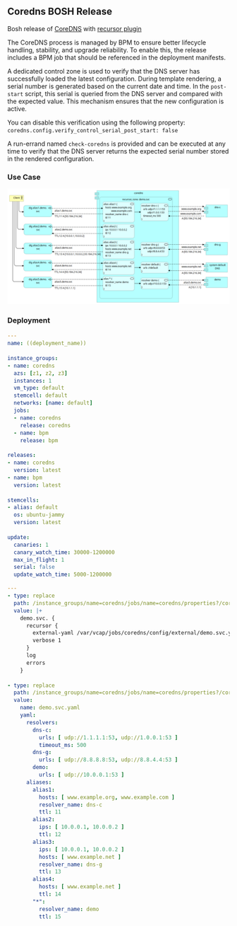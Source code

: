 ## Coredns BOSH Release

Bosh release of [CoreDNS](https://coredns.io/) with [recursor plugin](https://github.com/kinjelom/coredns-recursor)

The CoreDNS process is managed by BPM to ensure better lifecycle handling, stability, and upgrade reliability. 
To enable this, the release includes a BPM job that should be referenced in the deployment manifests.

A dedicated control zone is used to verify that the DNS server has successfully loaded the latest configuration.
During template rendering, a serial number is generated based on the current date and time. 
In the `post-start` script, this serial is queried from the DNS server and compared with the expected value. 
This mechanism ensures that the new configuration is active.

You can disable this verification using the following property: `coredns.config.verify_control_serial_post_start: false`

A run-errand named `check-coredns` is provided and can be executed at any time to verify 
that the DNS server returns the expected serial number stored in the rendered configuration. 

### Use Case

![](docs/flow.png)

### Deployment
```yaml
---
name: ((deployment_name))

instance_groups:
- name: coredns
  azs: [z1, z2, z3]
  instances: 1
  vm_type: default
  stemcell: default
  networks: [name: default]
  jobs:
  - name: coredns
    release: coredns
  - name: bpm
    release: bpm

releases:
- name: coredns
  version: latest
- name: bpm
  version: latest

stemcells:
- alias: default
  os: ubuntu-jammy
  version: latest

update:
  canaries: 1
  canary_watch_time: 30000-1200000
  max_in_flight: 1
  serial: false
  update_watch_time: 5000-1200000

```

```yaml
---
- type: replace
  path: /instance_groups/name=coredns/jobs/name=coredns/properties?/coredns?/config?/main?/blocks?/-
  value: |+
    demo.svc. {
      recursor {
        external-yaml /var/vcap/jobs/coredns/config/external/demo.svc.yaml
        verbose 1
      }
      log
      errors
    }

- type: replace
  path: /instance_groups/name=coredns/jobs/name=coredns/properties?/coredns?/config?/external?/files?/-
  value:
    name: demo.svc.yaml
    yaml:
      resolvers:
        dns-c:
          urls: [ udp://1.1.1.1:53, udp://1.0.0.1:53 ]
          timeout_ms: 500
        dns-g:
          urls: [ udp://8.8.8.8:53, udp://8.8.4.4:53 ]
        demo:
          urls: [ udp://10.0.0.1:53 ]
      aliases:
        alias1:
          hosts: [ www.example.org, www.example.com ]
          resolver_name: dns-c
          ttl: 11
        alias2:
          ips: [ 10.0.0.1, 10.0.0.2 ]
          ttl: 12
        alias3:
          ips: [ 10.0.0.1, 10.0.0.2 ]
          hosts: [ www.example.net ]
          resolver_name: dns-g
          ttl: 13
        alias4:
          hosts: [ www.example.net ]
          ttl: 14
        "*":
          resolver_name: demo
          ttl: 15
```
